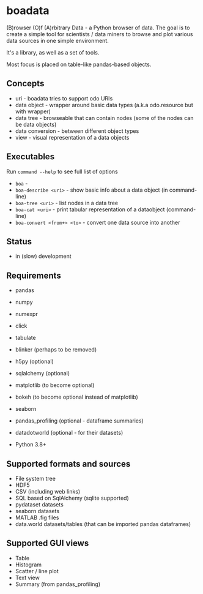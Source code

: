 boadata
=======

(B)rowser (O)f (A)rbitrary Data - a Python browser of data.
The goal is to create a simple tool for scientists / data miners
to browse and plot various data sources in one simple environment.

It's a library, as well as a set of tools.

Most focus is placed on table-like pandas-based objects.

Concepts
--------
* uri - boadata tries to support odo URIs
* data object - wrapper around basic data types (a.k.a odo.resource but with wrapper)
* data tree - browseable that can contain nodes (some of the nodes can be data objects)
* data conversion - between different object types
* view - visual representation of a data objects

Executables
------------
Run `command --help` to see full list of options

* `boa` -
* `boa-describe <uri>` - show basic info about a data object (in command-line)
* `boa-tree <uri>` - list nodes in a data tree
* `boa-cat <uri>` - print tabular representation of a dataobject (command-line)
* `boa-convert <from+> <to>` - convert one data source into another

Status
------
* in (slow) development

Requirements
------------
* pandas
* numpy
* numexpr
* click
* tabulate
* blinker (perhaps to be removed)
* h5py (optional)
* sqlalchemy (optional)
* matplotlib (to become optional)
* bokeh (to become optional instead of matplotlib)
* seaborn
* pandas_profiling (optional - dataframe summaries)
* datadotworld (optional - for their datasets)

* Python 3.8+

Supported formats and sources
-----------------------------
* File system tree
* HDF5
* CSV (including web links)
* SQL based on SqlAlchemy (sqlite supported)
* pydataset datasets
* seaborn datasets
* MATLAB .fig files
* data.world datasets/tables (that can be imported pandas dataframes)

Supported GUI views
-------------------
* Table
* Histogram
* Scatter / line plot
* Text view
* Summary (from pandas_profiling)
